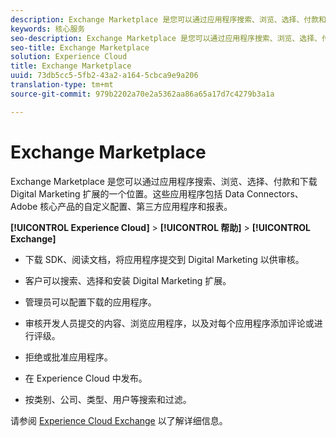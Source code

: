```yaml
---
description: Exchange Marketplace 是您可以通过应用程序搜索、浏览、选择、付款和下载 Digital Marketing 扩展的一个位置。这些应用程序包括 Data Connectors、Adobe 核心产品的自定义配置、第三方应用程序和报表。
keywords: 核心服务
seo-description: Exchange Marketplace 是您可以通过应用程序搜索、浏览、选择、付款和下载 Digital Marketing 扩展的一个位置。这些应用程序包括 Data Connectors、Adobe 核心产品的自定义配置、第三方应用程序和报表。
seo-title: Exchange Marketplace
solution: Experience Cloud
title: Exchange Marketplace
uuid: 73db5cc5-5fb2-43a2-a164-5cbca9e9a206
translation-type: tm+mt
source-git-commit: 979b2202a70e2a5362aa86a65a17d7c4279b3a1a

---
```



# Exchange Marketplace

Exchange Marketplace 是您可以通过应用程序搜索、浏览、选择、付款和下载 Digital Marketing 扩展的一个位置。这些应用程序包括 Data Connectors、Adobe 核心产品的自定义配置、第三方应用程序和报表。

**[!UICONTROL Experience Cloud]** &gt; **[!UICONTROL 帮助]** &gt; **[!UICONTROL Exchange]**

<!-- <p>https://wiki.corp.adobe.com/display/marketingcloud/Marketing+Cloud+Exchange </p> 
<p>https://wiki.corp.adobe.com/display/marketingcloud/Marketplace+Implementation#MarketplaceImplementation-Anonymousvsauthenticatedexperience </p> -->

* 下载 SDK、阅读文档，将应用程序提交到 Digital Marketing 以供审核。

* 客户可以搜索、选择和安装 Digital Marketing 扩展。

* 管理员可以配置下载的应用程序。

* 审核开发人员提交的内容、浏览应用程序，以及对每个应用程序添加评论或进行评级。

* 拒绝或批准应用程序。

* 在 Experience Cloud 中发布。

* 按类别、公司、类型、用户等搜索和过滤。

请参阅 [Experience Cloud Exchange](https://marketing.adobe.com/exchange) 以了解详细信息。
